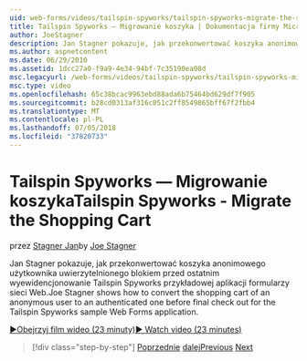 ```yaml
---
uid: web-forms/videos/tailspin-spyworks/tailspin-spyworks-migrate-the-shopping-cart
title: Tailspin Spyworks — Migrowanie koszyka | Dokumentacja firmy Microsoft
author: JoeStagner
description: Jan Stagner pokazuje, jak przekonwertować koszyka anonimowego użytkownika uwierzytelnionego blokiem przed ostatnim wyewidencjonowanie dla przykładu Tailspin Spyworks F. sieci Web...
ms.author: aspnetcontent
ms.date: 06/29/2010
ms.assetid: 1dcc27a0-f9a9-4e34-94bf-7c35190ea08d
msc.legacyurl: /web-forms/videos/tailspin-spyworks/tailspin-spyworks-migrate-the-shopping-cart
msc.type: video
ms.openlocfilehash: 65c38bcac9963ebd88ada6b75464bd629df7f905
ms.sourcegitcommit: b28cd0313af316c051c2ff8549865bff67f2fbb4
ms.translationtype: MT
ms.contentlocale: pl-PL
ms.lasthandoff: 07/05/2018
ms.locfileid: "37820733"
---
```

<a name="tailspin-spyworks---migrate-the-shopping-cart"></a><span data-ttu-id="46096-103">Tailspin Spyworks — Migrowanie koszyka</span><span class="sxs-lookup"><span data-stu-id="46096-103">Tailspin Spyworks - Migrate the Shopping Cart</span></span>
====================
<span data-ttu-id="46096-104">przez [Stagner Jan](https://github.com/JoeStagner)</span><span class="sxs-lookup"><span data-stu-id="46096-104">by [Joe Stagner](https://github.com/JoeStagner)</span></span>

<span data-ttu-id="46096-105">Jan Stagner pokazuje, jak przekonwertować koszyka anonimowego użytkownika uwierzytelnionego blokiem przed ostatnim wyewidencjonowanie Tailspin Spyworks przykładowej aplikacji formularzy sieci Web.</span><span class="sxs-lookup"><span data-stu-id="46096-105">Joe Stagner shows how to convert the shopping cart of an anonymous user to an authenticated one before final check out for the Tailspin Spyworks sample Web Forms application.</span></span>

[<span data-ttu-id="46096-106">&#9654;Obejrzyj film wideo (23 minuty)</span><span class="sxs-lookup"><span data-stu-id="46096-106">&#9654; Watch video (23 minutes)</span></span>](https://channel9.msdn.com/Blogs/ASP-NET-Site-Videos/tailspin-spyworks-migrate-the-shopping-cart)

> [!div class="step-by-step"]
> <span data-ttu-id="46096-107">[Poprzednie](tailspin-spyworks-update-the-shopping-cart.md)
> [dalej](tailspin-spyworks-final-check-out.md)</span><span class="sxs-lookup"><span data-stu-id="46096-107">[Previous](tailspin-spyworks-update-the-shopping-cart.md)
[Next](tailspin-spyworks-final-check-out.md)</span></span>
